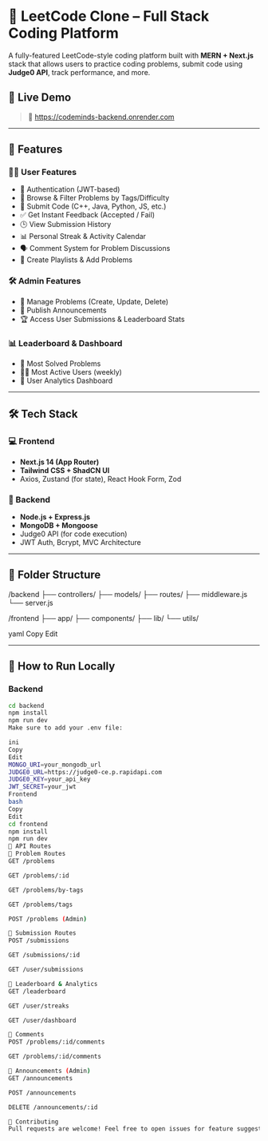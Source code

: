 # 🧠 LeetCode Clone – Full Stack Coding Platform

A fully-featured LeetCode-style coding platform built with **MERN + Next.js** stack that allows users to practice coding problems, submit code using **Judge0 API**, track performance, and more.

## 🔗 Live Demo

> 🚀 https://codeminds-backend.onrender.com
---

## 📌 Features

### 👨‍💻 User Features
- 🔐 Authentication (JWT-based)
- 🔎 Browse & Filter Problems by Tags/Difficulty
- 🧪 Submit Code (C++, Java, Python, JS, etc.)
- ✅ Get Instant Feedback (Accepted / Fail)
- 🕒 View Submission History
- 📊 Personal Streak & Activity Calendar
- 🗣️ Comment System for Problem Discussions
- 📁 Create Playlists & Add Problems

### 🛠️ Admin Features
- 🧩 Manage Problems (Create, Update, Delete)
- 📣 Publish Announcements
- 🏆 Access User Submissions & Leaderboard Stats

### 📊 Leaderboard & Dashboard
- 🥇 Most Solved Problems
- 🧑‍💻 Most Active Users (weekly)
- 🧾 User Analytics Dashboard

---

## 🛠 Tech Stack

### 💻 Frontend
- **Next.js 14 (App Router)**
- **Tailwind CSS + ShadCN UI**
- Axios, Zustand (for state), React Hook Form, Zod

### 🧠 Backend
- **Node.js + Express.js**
- **MongoDB + Mongoose**
- Judge0 API (for code execution)
- JWT Auth, Bcrypt, MVC Architecture

---

## 📁 Folder Structure
/backend
├── controllers/
├── models/
├── routes/
├── middleware.js
└── server.js

/frontend
├── app/
├── components/
├── lib/
└── utils/

yaml
Copy
Edit

---

## 🚀 How to Run Locally

### Backend

```bash
cd backend
npm install
npm run dev
Make sure to add your .env file:

ini
Copy
Edit
MONGO_URI=your_mongodb_url
JUDGE0_URL=https://judge0-ce.p.rapidapi.com
JUDGE0_KEY=your_api_key
JWT_SECRET=your_jwt
Frontend
bash
Copy
Edit
cd frontend
npm install
npm run dev
🧪 API Routes
🔹 Problem Routes
GET /problems

GET /problems/:id

GET /problems/by-tags

GET /problems/tags

POST /problems (Admin)

🔹 Submission Routes
POST /submissions

GET /submissions/:id

GET /user/submissions

🔹 Leaderboard & Analytics
GET /leaderboard

GET /user/streaks

GET /user/dashboard

🔹 Comments
POST /problems/:id/comments

GET /problems/:id/comments

🔹 Announcements (Admin)
GET /announcements

POST /announcements

DELETE /announcements/:id

🙌 Contributing
Pull requests are welcome! Feel free to open issues for feature suggestions or bug fixes.

